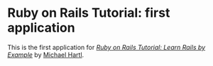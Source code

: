 # Ruby on Rails Tutorial: first application
  This is the first application for
  [*Ruby on Rails Tutorial: Learn Rails by Example*](http://railstutorial.org/) 
  by [Michael Hartl](http://michaelhartl.com/).